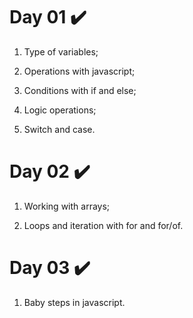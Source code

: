 # Day 01 :heavy_check_mark:

1. Type of variables;

2. Operations with javascript;

3. Conditions with if and else;

4. Logic operations;

5. Switch and case.

# Day 02 :heavy_check_mark:

1. Working with arrays;

2. Loops and iteration with for and for/of.

# Day 03 :heavy_check_mark:

1. Baby steps in javascript.
